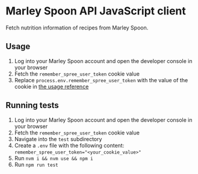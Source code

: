 # Marley Spoon API JavaScript client

Fetch nutrition information of recipes from Marley Spoon.

## Usage

1. Log into your Marley Spoon account and open the developer console in your browser
2. Fetch the `remember_spree_user_token` cookie value
3. Replace `process.env.remember_spree_user_token` with the value of the cookie in [the usage reference](https://github.com/ViMaSter/marleyspoon-api/blob/main/client.test.js#L5C7-L27)

## Running tests

1. Log into your Marley Spoon account and open the developer console in your browser
2. Fetch the `remember_spree_user_token` cookie value
3. Navigate into the `test` subdirectory
4. Create a `.env` file with the following content:  
   `remember_spree_user_token="<your_cookie_value>"`
5. Run `nvm i && nvm use && npm i`
6. Run `npm run test`
